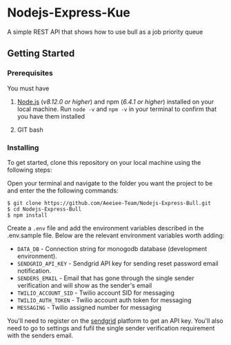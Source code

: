 # Nodejs-Express-Kue
A simple REST API that shows how to use bull as a job priority queue

## Getting Started

### Prerequisites

You must have

1. [Node.js](https://nodejs.org/) (_v8.12.0 or higher_) and npm (_6.4.1 or higher_) installed on your local machine. Run `node -v` and `npm -v` in your terminal to confirm that you have them installed

2. GIT bash

### Installing

To get started, clone this repository on your local machine using the following steps:

Open your terminal and navigate to the folder you want the project to be and enter the the following commands:

```
$ git clone https://github.com/Aeeiee-Team/Nodejs-Express-Bull.git
$ cd Nodejs-Express-Bull
$ npm install
```

Create a `.env` file and add the environment variables described in the .env.sample file. Below are the relevant environment variables worth adding:

- `DATA_DB` - Connection string for monogodb database (development environment).
- `SENDGRID_API_KEY` - Sendgrid API key for sending reset password email notification.
- `SENDERS_EMAIL` - Email that has gone through the single sender verification and will show as the sender's email
- `TWILIO_ACCOUNT_SID` - Twilio account SID for messaging
- `TWILIO_AUTH_TOKEN` - Twilio account auth token for messaging
- `MESSAGING` - Twilio assigned number for messaging


You'll need to register on the [sendgrid](https://sendgrid.com/) platform to get an API key.  You'll also need to go to settings and fufil the single sender verification requirement with the senders email.